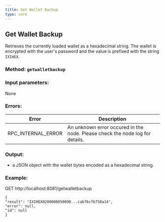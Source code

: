 ```yaml
---
title: Get Wallet Backup
type: core
---
```

## Get Wallet Backup
Retrieves the currently loaded wallet as a hexadecimal string. The wallet is encrypted with the user's password and the value is prefixed with the string `IXIHEX`.
### Method: `getwalletbackup`
### Input parameters:
None

### Errors:
| Error | Description |
| --- | --- |
| RPC_INTERNAL_ERROR | An unknown error occured in the node. Please check the node log for details. |

### Output:
- a JSON object with the wallet bytes encoded as a hexadecimal string.

### Example:
GET http://localhost:8081/getwalletbackup
```
{
"result": "IXIHEX0200000050090...cab76cfb758a14",
"error": null,
"id": null
}
```
